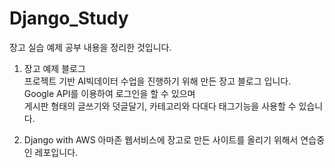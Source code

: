 # Django_Study
장고 실습 예제 공부 내용을 정리한 것입니다.

1. 장고 예제 블로그  
프로젝트 기반 AI빅데이터 수업을 진행하기 위해 만든 장고 블로그 입니다.  
Google API를 이용하여 로그인을 할 수 있으며   
게시판 형태의 글쓰기와 덧글달기, 카테고리와 다대다 태그기능을 사용할 수 있습니다.  

2. Django with AWS
아마존 웹서비스에 장고로 만든 사이트를 올리기 위해서 연습중인 레포입니다.